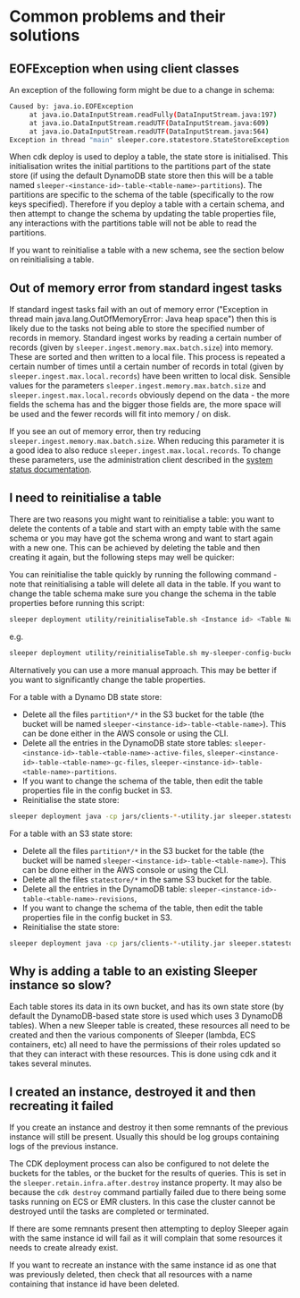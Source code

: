 Common problems and their solutions
===================================

## EOFException when using client classes

An exception of the following form might be due to a change in schema:

```bash
Caused by: java.io.EOFException
     at java.io.DataInputStream.readFully(DataInputStream.java:197)
     at java.io.DataInputStream.readUTF(DataInputStream.java:609)
     at java.io.DataInputStream.readUTF(DataInputStream.java:564)
Exception in thread "main" sleeper.core.statestore.StateStoreException: Exception querying DynamoDB
```

When cdk deploy is used to deploy a table, the state store is initialised. This initialisation writes the initial
partitions to the partitions part of the state store (if using the default DynamoDB state store then this will be a
table named `sleeper-<instance-id>-table-<table-name>-partitions`). The partitions are specific to the schema of the
table (specifically to the row keys specified). Therefore if you deploy a table with a certain schema, and then attempt
to change the schema by updating the table properties file, any interactions with the partitions table will not be able
to read the partitions.

If you want to reinitialise a table with a new schema, see the section below on reinitialising a table.

## Out of memory error from standard ingest tasks

If standard ingest tasks fail with an out of memory error ("Exception in thread main java.lang.OutOfMemoryError: Java
heap space") then this is likely due to the tasks not being able to store the specified number of records in memory.
Standard ingest works by reading a certain number of records (given by `sleeper.ingest.memory.max.batch.size`) into
memory. These are sorted and then written to a local file. This process is repeated a certain number of times until a
certain number of records in total (given by `sleeper.ingest.max.local.records`) have been written to local disk.
Sensible values for the parameters `sleeper.ingest.memory.max.batch.size` and `sleeper.ingest.max.local.records`
obviously depend on the data - the more fields the schema has and the bigger those fields are, the more space will be
used and the fewer records will fit into memory / on disk.

If you see an out of memory error, then try reducing `sleeper.ingest.memory.max.batch.size`. When reducing this
parameter it is a good idea to also reduce `sleeper.ingest.max.local.records`. To change these parameters, use the
administration client described in the [system status documentation](06-status.md).

## I need to reinitialise a table

There are two reasons you might want to reinitialise a table: you want to delete the contents of a table and start
with an empty table with the same schema or you may have got the schema wrong and want to start again with a new one.
This can be achieved by deleting the table and then creating it again, but the following steps may well be quicker:

You can reinitialise the table quickly by running the following command - note that reinitialising a table will delete
all data in the table. If you want to change the table schema make sure you change
the schema in the table properties before running this script:

```bash
sleeper deployment utility/reinitialiseTable.sh <Instance id> <Table Name> <OPTIONAL_delete_partitions_true_or_false> <OPTIONAL_split_points_file_location> <optional_split_points_file_base64_encoded_true_or_false>
```

e.g.

```bash
sleeper deployment utility/reinitialiseTable.sh my-sleeper-config-bucket my-sleeper-table true /tmp/split-points.txt false
```

Alternatively you can use a more manual approach. This may be better if you want to significantly change the table
properties.

For a table with a Dynamo DB state store:

- Delete all the files `partition*/*` in the S3 bucket for the table (the bucket will be named
  `sleeper-<instance-id>-table-<table-name>`). This can be done either in the AWS console or using the CLI.
- Delete all the entries in the DynamoDB state store tables: `sleeper-<instance-id>-table-<table-name>-active-files`,
  `sleeper-<instance-id>-table-<table-name>-gc-files`, `sleeper-<instance-id>-table-<table-name>-partitions`.
- If you want to change the schema of the table, then edit the table properties file in the config bucket in S3.
- Reinitialise the state store:

```bash
sleeper deployment java -cp jars/clients-*-utility.jar sleeper.statestore.InitialiseStateStore sleeper-<instance-id>-config <table-name>
```

For a table with an S3 state store:

- Delete all the files `partition*/*` in the S3 bucket for the table (the bucket will be named
  `sleeper-<instance-id>-table-<table-name>`). This can be done either in the AWS console or using the CLI.
- Delete all the files `statestore/*` in the same S3 bucket for the table.
- Delete all the entries in the DynamoDB table: `sleeper-<instance-id>-table-<table-name>-revisions`,
- If you want to change the schema of the table, then edit the table properties file in the config bucket in S3.
- Reinitialise the state store:

```bash
sleeper deployment java -cp jars/clients-*-utility.jar sleeper.statestore.InitialiseStateStore sleeper-<instance-id>-config <table-name>
```

## Why is adding a table to an existing Sleeper instance so slow?

Each table stores its data in its own bucket, and has its own state store (by default the DynamoDB-based state store
is used which uses 3 DynamoDB tables). When a new Sleeper table is created, these resources all need to be created
and then the various components of Sleeper (lambda, ECS containers, etc) all need to have the permissions of their
roles updated so that they can interact with these resources. This is done using cdk and it takes several minutes.

## I created an instance, destroyed it and then recreating it failed

If you create an instance and destroy it then some remnants of the previous instance will still be present. Usually this
should be log groups containing logs of the previous instance.

The CDK deployment process can also be configured to not delete the buckets for the tables, or the bucket for the
results of queries. This is set in the `sleeper.retain.infra.after.destroy` instance property. It may also be because
the `cdk destroy` command partially failed due to there being some tasks running on ECS or EMR clusters. In this case
the cluster cannot be destroyed until the tasks are completed or terminated.

If there are some remnants present then attempting to deploy Sleeper again with the same instance id will fail as it
will complain that some resources it needs to create already exist.

If you want to recreate an instance with the same instance id as one that was previously deleted, then check
that all resources with a name containing that instance id have been deleted.
